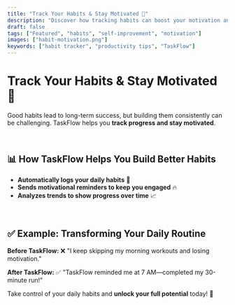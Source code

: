```yaml
---
title: "Track Your Habits & Stay Motivated 🔄"
description: "Discover how tracking habits can boost your motivation and keep you accountable."
draft: false
tags: ["Featured", "habits", "self-improvement", "motivation"]
images: ["habit-motivation.png"]
keywords: ["habit tracker", "productivity tips", "TaskFlow"]
---
```

# Track Your Habits & Stay Motivated 🔄

Good habits lead to long-term success, but building them consistently can be challenging. TaskFlow helps you **track progress and stay motivated**.

<br>

## 📊 **How TaskFlow Helps You Build Better Habits**

- **Automatically logs your daily habits** 📝
- **Sends motivational reminders to keep you engaged** 🔥
- **Analyzes trends to show progress over time** 📈

<br>

## ✅ **Example: Transforming Your Daily Routine**

**Before TaskFlow:**
❌ "I keep skipping my morning workouts and losing motivation."

**After TaskFlow:**
✅ "TaskFlow reminded me at 7 AM—completed my 30-minute run!"

Take control of your daily habits and **unlock your full potential** today! 🚀

